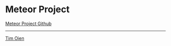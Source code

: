 # Meteor Project

[Meteor Project Github](https://github.com/meteor)

---

[Tim Oien](oien.tim@gmail.com)